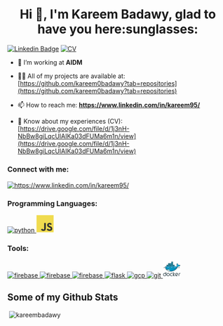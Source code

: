 <h1 align="center">Hi 👋, I'm Kareem Badawy, glad to have you here:sunglasses:</h1>
<!-- <h2 align="center">I'm Excited To Learn</h2> -->

<!--- -------------------------Badges------------------- -->
[![Linkedin Badge](https://img.shields.io/badge/-KareemBadawy-0072b1?style=flat&logo=Linkedin&logoColor=white&link=https://www.linkedin.com/in/kareem95/)](https://www.linkedin.com/in/kareem95/)
[![CV](https://img.shields.io/badge/CV-drive-blue)](https://drive.google.com/file/d/1j3nH-NbBw8giLqcUlAIKa03dFUMa6m1n/view)

- 🔭 I’m working at **AIDM**

- 👨‍💻 All of my projects are available at:  [https://github.com/kareem0badawy?tab=repositories](https://github.com/kareem0badawy?tab=repositories)

- 📫 How to reach me: **https://www.linkedin.com/in/kareem95/**

- 📄 Know about my experiences (CV): [https://drive.google.com/file/d/1j3nH-NbBw8giLqcUlAIKa03dFUMa6m1n/view](https://drive.google.com/file/d/1j3nH-NbBw8giLqcUlAIKa03dFUMa6m1n/view)



### Connect with me:
<p align="left">
<a href="https://linkedin.com/in/https://www.linkedin.com/in/kareem95/" target="blank"><img align="center" src="https://raw.githubusercontent.com/rahuldkjain/github-profile-readme-generator/master/src/images/icons/Social/linked-in-alt.svg" alt="https://www.linkedin.com/in/kareem95/" height="30" width="40" /></a>
</p>



### Programming Languages:
<p align="left"> 
<a href="#" target="_blank" rel="noreferrer"> <img src="https://raw.githubusercontent.com/jmnote/z-icons/master/svg/php.svg" alt="python" width="40" height="40"/> </a>
<a href="https://developer.mozilla.org/en-US/docs/Web/JavaScript" target="_blank" rel="noreferrer"> <img src="https://raw.githubusercontent.com/devicons/devicon/master/icons/javascript/javascript-original.svg" alt="javascript" width="40" height="40"/> </a> </p>


### Tools:
<a href="https://www.digitalocean.com/" target="_blank" rel="noreferrer"> <img src="https://cdn3.iconfinder.com/data/icons/logos-and-brands-adobe/512/89_Digital_Ocean-512.png" alt="firebase" width="40" height="40"/> </a>
<a href="https://aws.amazon.com/" target="_blank" rel="noreferrer"> <img src="https://upload.wikimedia.org/wikipedia/commons/thumb/5/5c/AWS_Simple_Icons_AWS_Cloud.svg/2560px-AWS_Simple_Icons_AWS_Cloud.svg.png" alt="firebase" width="40" height="40"/> </a>
<a href="https://firebase.google.com/" target="_blank" rel="noreferrer"> <img src="https://www.vectorlogo.zone/logos/firebase/firebase-icon.svg" alt="firebase" width="40" height="40"/> </a>
<a href="https://flask.palletsprojects.com/" target="_blank" rel="noreferrer"> <img src="https://www.vectorlogo.zone/logos/pocoo_flask/pocoo_flask-icon.svg" alt="flask" width="40" height="40"/> </a>
<a href="https://cloud.google.com" target="_blank" rel="noreferrer"> <img src="https://www.vectorlogo.zone/logos/google_cloud/google_cloud-icon.svg" alt="gcp" width="40" height="40"/> </a>
<a href="https://git-scm.com/" target="_blank" rel="noreferrer"> <img src="https://www.vectorlogo.zone/logos/git-scm/git-scm-icon.svg" alt="git" width="40" height="40"/> </a>
<a href="https://www.docker.com/" target="_blank" rel="noreferrer"> <img src="https://raw.githubusercontent.com/devicons/devicon/master/icons/docker/docker-original-wordmark.svg" alt="docker" width="40" height="40"/> </a>  


## Some of my Github Stats

<p>&nbsp;<img align="center" src="https://github-readme-stats.vercel.app/api?username=kareem0badawy&show_icons=true&locale=en" alt="kareembadawy" /></p>




